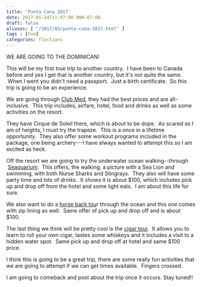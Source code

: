 ```yaml
---
title: 'Punta Cana 2017'
date: 2017-05-24T11:07:00.000-07:00
draft: false
aliases: [ "/2017/05/punta-cana-2017.html" ]
tags : [Fun]
categories: flections
---
```


WE ARE GOING TO THE DOMINICAN!  
  
This will be my first true trip to another country.  I have been to Canada before and yes I get that is another country, but it's not quite the same.  When I went you didn't need a passport.  Just a birth certificate.  So this trip is going to be an experience.  
  
We are going through [Club Med](https://www.clubmed.us/r/Punta-Cana/y?CMCID=SNN152565466332), they had the best prices and are all-inclusive.  This trip includes, airfare, hotel, food and drinks as well as some activities on the resort.  
  
They have Cirque de Soleil there, which is about to be dope.  As scared as I am of heights, I must try the trapeze.  This is a once in a lifetime opportunity.  They also offer some workout programs included in the package, one being archery---I have always wanted to attempt this so I am excited as heck.  
  
Off the resort we are going to try the underwater ocean walking--through  [Seaquarium](http://www.seaquariumpuntacana.com/seaquarium-en/).  This offers, the walking, a picture with a Sea Lion and swimming, with both Nurse Sharks and Stingrays.  They also will have some party time and lots of drinks.  It shows it is about $100, which includes pick up and drop off from the hotel and some light eats.  I am about this life for sure.  
  
We also want to do a [horse back tou](http://www.horseplaypuntacana.com/adventure-river-tour.html)r through the ocean and this one comes with zip lining as well.  Same offer of pick up and drop off and is about $100.  
  
The last thing we think will be pretty cool is the [cigar tour](http://www.donlucascigars.com.do/).  It allows you to learn to roll your own cigar, tastes some whiskeys and it includes a visit to a hidden water spot.  Same pick up and drop off at hotel and same $100 price.  
  
I think this is going to be a great trip, there are some really fun activities that we are going to attempt if we can get times available.  Fingers crossed.  
  
I am going to comeback and post about the trip once it occurs. Stay tuned!!